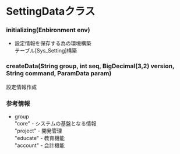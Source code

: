 # SettingDataクラス  

### initializing(Enbironment env)  
- 設定情報を保存する為の環境構築  
テーブル[Sys_Setting]構築
### createData(String group, int seq, BigDecimal(3,2) version, String command, ParamData param)  

  設定情報作成

### 参考情報
- group  
  "core" - システムの基盤となる情報  
  "project" - 開発管理    
  "educate" - 教育機能  
  "account" - 会計機能  

